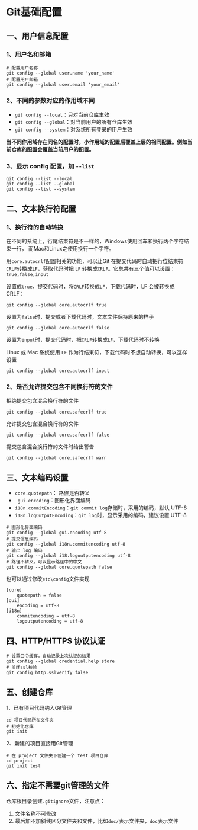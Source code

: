 # Git基础配置

## 一、用户信息配置

### 1、用户名和邮箱

```shell
# 配置用户名称
git config --global user.name 'your_name'
# 配置用户邮箱
git config --global user.email 'your_email'
```

### 2、不同的参数对应的作用域不同

-   `git config --local`：只对当前仓库生效
-   `git config --global`：对当前用户的所有仓库生效
-   `git config --system`：对系统所有登录的用户生效

**当不同作用域存在同名的配置时，小作用域的配置后覆盖上层的相同配置。例如当前仓库的配置会覆盖当前用户的配置。**

### 3、显示 config 配置，加 `--list`

```shell
git config --list --local
git config --list --global
git config --list --system
```

## 二、文本换行符配置

### 1、换行符的自动转换

在不同的系统上，行尾结束符是不一样的，Windows使用回车和换行两个字符结束一行， 而Mac和Linux之使用换行一个字符。

用`core.autocrlf`配置相关的功能，可以让Git 在提交代码时自动把行位结束符`CRLF`转换成`LF`，获取代码时把 `LF` 转换成`CRLF`。它总共有三个值可以设置：`true,false,input`

设置成`true`，提交代码时，将`CRLF`转换成`LF`，下载代码时，LF 会被转换成 CRLF：

```shell
git config --global core.autocrlf true
```

设置为`false`时，提交或者下载代码时，文本文件保持原来的样子

```shell
git config --global core.autocrlf false
```

设置为`input`时，提交代码时，把`CRLF`转换成`LF`，下载代码时不转换

Linux 或 Mac 系统使用 `LF` 作为行结束符，下载代码时不想自动转换，可以这样设置

```shell
git config --global core.autocrlf input
```

### 2、是否允许提交包含不同换行符的文件

拒绝提交包含混合换行符的文件

```shell
git config --global core.safecrlf true   
```

允许提交包含混合换行符的文件

```shell
git config --global core.safecrlf false  
```

提交包含混合换行符的文件时给出警告

```shell
git config --global core.safecrlf warn
```

## 三、文本编码设置

+ `core.quotepath`： 路径是否转义
+ ` gui.encoding`：图形化界面编码
+ `i18n.commitEncoding`：`git commit log`存储时，采用的编码，默认 UTF-8
+ `i18n.logOutputEncoding`：`git log`时，显示采用的编码，建议设置 UTF-8

```shell
# 图形化界面编码
git config --global gui.encoding utf-8
# 提交信息编码
git config --global i18n.commitencoding utf-8
# 输出 log 编码
git config --global i18.logoutputencoding utf-8
# 路径不转义，可以显示路径中的中文
git config --global core.quotepath false
```

也可以通过修改`etc\config`文件实现

```
[core]
    quotepath = false
[gui]
    encoding = utf-8
[i18n]
    commitencoding = utf-8
    logoutputencoding = utf-8
```

## 四、HTTP/HTTPS 协议认证

```shell
# 设置口令缓存，自动记录上次认证的结果
git config --global credential.help store
# 关闭ssl校验
git config http.sslverify false
```

## 五、创建仓库

1、已有项目代码纳入Git管理

```shell
cd 项目代码所在文件夹
# 初始化仓库
git init
```

2、新建的项目直接用Git管理

```shell
# 在 project 文件夹下创建一个 test 项目仓库
cd project
git init test
```

## 六、指定不需要git管理的文件

仓库根目录创建`.gitignore`文件，注意点：

1. 文件名称不可修改
2. 最后加不加斜线区分文件夹和文件，比如`doc/`表示文件夹，`doc`表示文件
